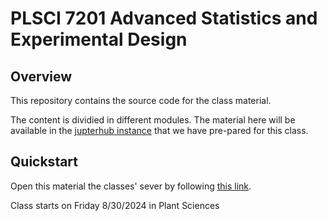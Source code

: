# PLSCI 7201 Advanced Statistics and Experimental Design

## Overview
This repository contains the source code for the class material.

The content is dividied in different modules. The material here will be available in the [jupterhub instance](https://plsci7201.rlab.scienceversa.com) that we have pre-pared for this class. 

## Quickstart

Open this material the classes' sever by following [this link](https://plsci7201.rlab.scienceversa.com/hub/user-redirect/git-pull?repo=https%3A%2F%2Fgithub.com%2FRobbins-Lab%2FPLSCI-7201&urlpath=lab%2Ftree%2FPLSCI-7201%2FREADME.md&branch=main).

Class starts on Friday 8/30/2024 in Plant Sciences
